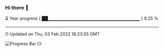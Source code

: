 ### Hi there 👋

⏳ Year progress { ██▁▁▁▁▁▁▁▁▁▁▁▁▁▁▁▁▁▁▁▁▁▁▁▁▁▁▁▁ } 9.25 %

---

⏰ Updated on Thu, 03 Feb 2022 18:23:55 GMT

![Progress Bar CI](https://github.com/ZhaoGui/ZhaoGui/workflows/Progress%20Bar%20CI/badge.svg)

